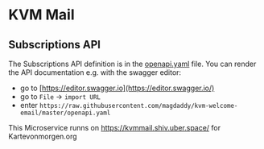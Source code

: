 # KVM Mail

## Subscriptions API

The Subscriptions API definition is in the [openapi.yaml](https://github.com/magdaddy/kvm-welcome-email/blob/master/openapi.yaml) file.
You can render the API documentation e.g. with the swagger editor:

- go to [https://editor.swagger.io](https://editor.swagger.io/)
- go to `File` -> `import URL`
- enter `https://raw.githubusercontent.com/magdaddy/kvm-welcome-email/master/openapi.yaml`

This Microservice runns on https://kvmmail.shiv.uber.space/ for Kartevonmorgen.org
